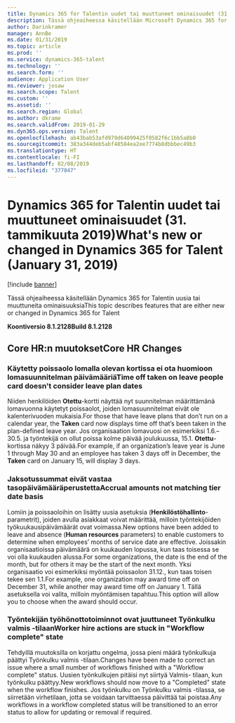 ```yaml
---
title: Dynamics 365 for Talentin uudet tai muuttuneet ominaisuudet (31. tammikuuta 2019)
description: Tässä ohjeaiheessa käsitellään Microsoft Dynamics 365 for Talentin uusia tai muuttuneita ominaisuuksia.
author: Darinkramer
manager: AnnBe
ms.date: 01/31/2019
ms.topic: article
ms.prod: ''
ms.service: dynamics-365-talent
ms.technology: ''
ms.search.form: ''
audience: Application User
ms.reviewer: josaw
ms.search.scope: Talent
ms.custom: ''
ms.assetid: ''
ms.search.region: Global
ms.author: dkrame
ms.search.validFrom: 2019-01-29
ms.dyn365.ops.version: Talent
ms.openlocfilehash: ab43bab53afd979d64099425f0582f6c1bb5a8b0
ms.sourcegitcommit: 383a344deb5abf48584ea2ee7774b8dbbbec49b3
ms.translationtype: HT
ms.contentlocale: fi-FI
ms.lasthandoff: 02/08/2019
ms.locfileid: "377847"
---
```

# <a name="whats-new-or-changed-in-dynamics-365-for-talent-january-31-2019"></a><span data-ttu-id="e3a65-103">Dynamics 365 for Talentin uudet tai muuttuneet ominaisuudet (31. tammikuuta 2019)</span><span class="sxs-lookup"><span data-stu-id="e3a65-103">What's new or changed in Dynamics 365 for Talent (January 31, 2019)</span></span>

[!include [banner](includes/banner.md)]

<span data-ttu-id="e3a65-104">Tässä ohjeaiheessa käsitellään Dynamics 365 for Talentin uusia tai muuttuneita ominaisuuksia</span><span class="sxs-lookup"><span data-stu-id="e3a65-104">This topic describes features that are either new or changed in Dynamics 365 for Talent</span></span>

<span data-ttu-id="e3a65-105">**Koontiversio 8.1.2128**</span><span class="sxs-lookup"><span data-stu-id="e3a65-105">**Build 8.1.2128**</span></span>

## <a name="core-hr-changes"></a><span data-ttu-id="e3a65-106">Core HR:n muutokset</span><span class="sxs-lookup"><span data-stu-id="e3a65-106">Core HR Changes</span></span>

### <a name="time-off-taken-on-leave-people-card-doesnt-consider-leave-plan-dates"></a><span data-ttu-id="e3a65-107">Käytetty poissaolo lomalla olevan kortissa ei ota huomioon lomasuunnitelman päivämääriä</span><span class="sxs-lookup"><span data-stu-id="e3a65-107">Time off taken on leave people card doesn't consider leave plan dates</span></span>
<span data-ttu-id="e3a65-108">Niiden henkilöiden **Otettu**-kortti näyttää nyt suunnitelman määrittämänä lomavuonna käytetyt poissaolot, joiden lomasuunnitelmat eivät ole kalenterivuoden mukaisia.</span><span class="sxs-lookup"><span data-stu-id="e3a65-108">For those that have leave plans that don’t run on a calendar year, the **Taken** card now displays time off that’s been taken in the plan-defined leave year.</span></span> <span data-ttu-id="e3a65-109">Jos organisaation lomavuosi on esimerkiksi 1.6.–30.5. ja työntekijä on ollut poissa kolme päivää joulukuussa, 15.1. **Otettu**-kortissa näkyy 3 päivää.</span><span class="sxs-lookup"><span data-stu-id="e3a65-109">For example, if an organization’s leave year is June 1 through May 30 and an employee has taken 3 days off in December, the **Taken** card on January 15, will display 3 days.</span></span> 

### <a name="accrual-amounts-not-matching-tier-date-basis"></a><span data-ttu-id="e3a65-110">Jaksotussummat eivät vastaa tasopäivämääräperustetta</span><span class="sxs-lookup"><span data-stu-id="e3a65-110">Accrual amounts not matching tier date basis</span></span>
<span data-ttu-id="e3a65-111">Lomiin ja poissaoloihin on lisätty uusia asetuksia (**Henkilöstöhallinto**-parametrit), joiden avulla asiakkaat voivat määrittää, milloin työntekijöiden työkuukausipäivämäärät ovat voimassa.</span><span class="sxs-lookup"><span data-stu-id="e3a65-111">New options have been added to leave and absence (**Human resources** parameters) to enable customers to determine when employees’ months of service date are effective.</span></span> <span data-ttu-id="e3a65-112">Joissakin organisaatioissa päivämäärä on kuukauden lopussa, kun taas toisessa se voi olla kuukauden alussa.</span><span class="sxs-lookup"><span data-stu-id="e3a65-112">For some organizations, the date is the end of the month, but for others it may be the start of the next month.</span></span> <span data-ttu-id="e3a65-113">Yksi organisaatio voi esimerkiksi myöntää poissaolon 31.12., kun taas toisen tekee sen 1.1.</span><span class="sxs-lookup"><span data-stu-id="e3a65-113">For example, one organization may award time off on December 31, while another may award time off on January 1.</span></span> <span data-ttu-id="e3a65-114">Tällä asetuksella voi valita, milloin myöntämisen tapahtuu.</span><span class="sxs-lookup"><span data-stu-id="e3a65-114">This option will allow you to choose when the award should occur.</span></span> 

### <a name="worker-hire-actions-are-stuck-in-workflow-complete-state"></a><span data-ttu-id="e3a65-115">Työntekijän työhönottotoiminnot ovat juuttuneet Työnkulku valmis -tilaan</span><span class="sxs-lookup"><span data-stu-id="e3a65-115">Worker hire actions are stuck in "Workflow complete" state</span></span>
<span data-ttu-id="e3a65-116">Tehdyillä muutoksilla on korjattu ongelma, jossa pieni määrä työnkulkuja päättyi Työnkulku valmis -tilaan.</span><span class="sxs-lookup"><span data-stu-id="e3a65-116">Changes have been made to correct an issue where a small number of workflows finished with a "Workflow complete" status.</span></span> <span data-ttu-id="e3a65-117">Uusien työnkulkujen pitäisi nyt siirtyä Valmis- tilaan, kun työnkulku päättyy.</span><span class="sxs-lookup"><span data-stu-id="e3a65-117">New workflows should now move to a "Completed" state when the workflow finishes.</span></span> <span data-ttu-id="e3a65-118">Jos työnkulku on Työnkulku valmis -tilassa, se siirretään virhetilaan, jotta se voidaan tarvittaessa päivittää tai poistaa.</span><span class="sxs-lookup"><span data-stu-id="e3a65-118">Any workflows in a workflow completed status will be transitioned to an error status to allow for updating or removal if required.</span></span> 
